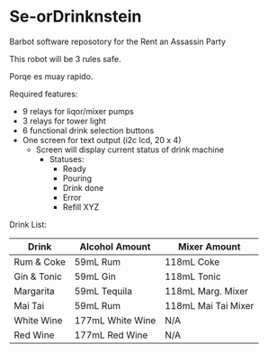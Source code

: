# Se-orDrinknstein

Barbot software reposotory for the Rent an Assassin Party

This robot will be 3 rules safe. 

Porqe es muay rapido. 

Required features: 
- 9 relays for liqor/mixer pumps
- 3 relays for tower light
- 6 functional drink selection buttons
- One screen for text output (i2c lcd, 20 x 4)
  - Screen will display current status of drink machine
    - Statuses:
      - Ready
      - Pouring
      - Drink done
      - Error
      - Refill XYZ 


Drink List:

|Drink |Alcohol Amount| Mixer Amount |
--- | --- | --- |
|Rum & Coke|59mL Rum|118mL Coke|
|Gin & Tonic|59mL Gin| 118mL Tonic|
|Margarita|59mL Tequila|118mL Marg. Mixer|
|Mai Tai| 59mL Rum|118mL Mai Tai Mixer|
|White Wine| 177mL White Wine| N/A|
|Red Wine| 177mL Red Wine| N/A|
